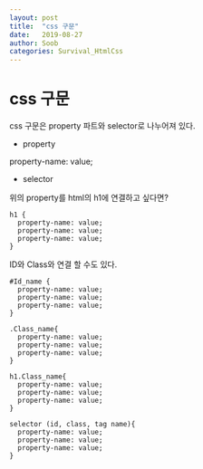```yaml
---
layout: post
title:  "css 구문"
date:   2019-08-27
author: Soob
categories: Survival_HtmlCss
---
```


css 구문
====================================

css 구문은 property 파트와 selector로 나누어져 있다.
- property

property-name: value;

- selector

위의 property를 html의 h1에 연결하고 싶다면?

```
h1 {
  property-name: value;
  property-name: value;
  property-name: value;
}
```
ID와 Class와 연결 할 수도 있다.

```
#Id_name {
  property-name: value;
  property-name: value;
  property-name: value;
}

.Class_name{
  property-name: value;
  property-name: value;
  property-name: value;
}

h1.Class_name{
  property-name: value;
  property-name: value;
  property-name: value;
}

selector (id, class, tag name){
  property-name: value;
  property-name: value;
  property-name: value;
}

```
